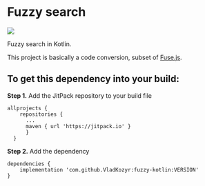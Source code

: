 <p align="center">
  <h1>Fuzzy search</h1>
</p>

[![](https://jitpack.io/v/VladKozyr/fuzzy-kotlin.svg)](https://jitpack.io/VladKozyr/fuzzy-kotlin)

Fuzzy search in Kotlin.

This project is basically a code conversion, subset of [Fuse.js](https://github.com/krisk/Fuse).

## To get this dependency into your build:
**Step 1.** Add the JitPack repository to your build file
```
allprojects {
    repositories {
      ...
      maven { url 'https://jitpack.io' }
      }
  }
```
**Step 2.** Add the dependency
```
dependencies {
    implementation 'com.github.VladKozyr:fuzzy-kotlin:VERSION'
}
```
